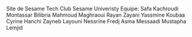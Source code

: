 Site de Sesame Tech Club
Sesame Univeristy
Equipe:
Safa Kachroudi
Montassar Bilibria
Mahmoud Maghraoui
Rayan Zayani
Yassmine Koubaa
Cyrine Hanchi
Zayneb Layouni
Nessrine Fredj
Asma Messaadi
Mustapha Lemjid
